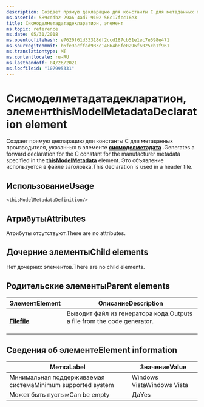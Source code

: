 ```yaml
---
description: Создает прямую декларацию для константы C для метаданных производителя, указанных в элементе Сисмоделметадата.
ms.assetid: 589cddb2-29a6-4ad7-9102-56c17fcc16e3
title: Сисмоделметадатадекларатион, элемент
ms.topic: reference
ms.date: 05/31/2018
ms.openlocfilehash: e7620f61d33318df2ccd187cb51e1ec7e598e471
ms.sourcegitcommit: b6fe9acffad983c14864b8fe0296f6025cb1f961
ms.translationtype: MT
ms.contentlocale: ru-RU
ms.lasthandoff: 04/26/2021
ms.locfileid: "107995331"
---
```

# <a name="thismodelmetadatadeclaration-element"></a><span data-ttu-id="50c71-103">Сисмоделметадатадекларатион, элемент</span><span class="sxs-lookup"><span data-stu-id="50c71-103">thisModelMetadataDeclaration element</span></span>

<span data-ttu-id="50c71-104">Создает прямую декларацию для константы C для метаданных производителя, указанных в элементе [**сисмоделметадата**](thismodelmetadata.md) .</span><span class="sxs-lookup"><span data-stu-id="50c71-104">Generates a forward declaration for the C constant for the manufacturer metadata specified in the [**thisModelMetadata**](thismodelmetadata.md) element.</span></span> <span data-ttu-id="50c71-105">Это объявление используется в файле заголовка.</span><span class="sxs-lookup"><span data-stu-id="50c71-105">This declaration is used in a header file.</span></span>

## <a name="usage"></a><span data-ttu-id="50c71-106">Использование</span><span class="sxs-lookup"><span data-stu-id="50c71-106">Usage</span></span>

``` syntax
<thisModelMetadataDefinition/>
```

## <a name="attributes"></a><span data-ttu-id="50c71-107">Атрибуты</span><span class="sxs-lookup"><span data-stu-id="50c71-107">Attributes</span></span>

<span data-ttu-id="50c71-108">Атрибуты отсутствуют.</span><span class="sxs-lookup"><span data-stu-id="50c71-108">There are no attributes.</span></span>

## <a name="child-elements"></a><span data-ttu-id="50c71-109">Дочерние элементы</span><span class="sxs-lookup"><span data-stu-id="50c71-109">Child elements</span></span>

<span data-ttu-id="50c71-110">Нет дочерних элементов.</span><span class="sxs-lookup"><span data-stu-id="50c71-110">There are no child elements.</span></span>

## <a name="parent-elements"></a><span data-ttu-id="50c71-111">Родительские элементы</span><span class="sxs-lookup"><span data-stu-id="50c71-111">Parent elements</span></span>



| <span data-ttu-id="50c71-112">Элемент</span><span class="sxs-lookup"><span data-stu-id="50c71-112">Element</span></span>                         | <span data-ttu-id="50c71-113">Описание</span><span class="sxs-lookup"><span data-stu-id="50c71-113">Description</span></span>                                                    |
|---------------------------------|----------------------------------------------------------------|
| [<span data-ttu-id="50c71-114">**File**</span><span class="sxs-lookup"><span data-stu-id="50c71-114">**file**</span></span>](file.md)<br/> | <span data-ttu-id="50c71-115">Выводит файл из генератора кода.</span><span class="sxs-lookup"><span data-stu-id="50c71-115">Outputs a file from the code generator.</span></span><br/> <br/> |



## <a name="element-information"></a><span data-ttu-id="50c71-116">Сведения об элементе</span><span class="sxs-lookup"><span data-stu-id="50c71-116">Element information</span></span>



| <span data-ttu-id="50c71-117">Метка</span><span class="sxs-lookup"><span data-stu-id="50c71-117">Label</span></span> | <span data-ttu-id="50c71-118">Значение</span><span class="sxs-lookup"><span data-stu-id="50c71-118">Value</span></span> |
|-------------------------------------|---------------|
| <span data-ttu-id="50c71-119">Минимальная поддерживаемая система</span><span class="sxs-lookup"><span data-stu-id="50c71-119">Minimum supported system</span></span><br/> | <span data-ttu-id="50c71-120">Windows Vista</span><span class="sxs-lookup"><span data-stu-id="50c71-120">Windows Vista</span></span> |
| <span data-ttu-id="50c71-121">Может быть пустым</span><span class="sxs-lookup"><span data-stu-id="50c71-121">Can be empty</span></span>                        | <span data-ttu-id="50c71-122">Да</span><span class="sxs-lookup"><span data-stu-id="50c71-122">Yes</span></span>           |



 

 




